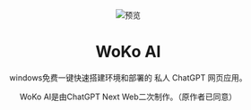 <div align="center">
<img src="https://github.com/Yidadaa/ChatGPT-Next-Web/blob/main/docs/images/icon.svg" alt="预览"/>

<h1 align="center">WoKo AI</h1>

windows免费一键快速搭建环境和部署的 私人 ChatGPT 网页应用。

WoKo AI是由ChatGPT Next Web二次制作。（原作者已同意）
